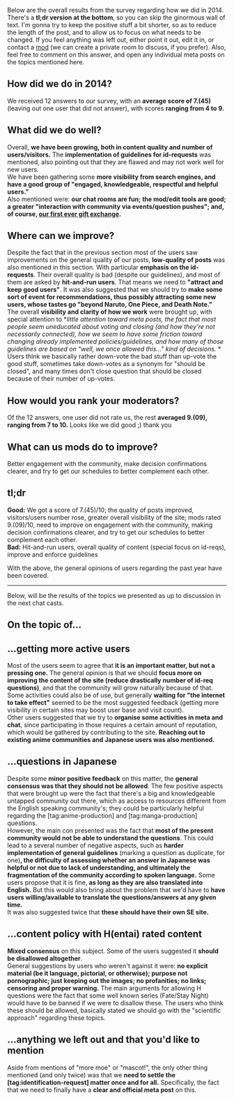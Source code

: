 Below are the overall results from the survey regarding how we did in 2014. There's a **tl;dr version at the bottom**, so you can skip the ginormous wall of text. I'm gonna try to keep the positive stuff a bit shorter, so as to reduce the length of the post, and to allow us to focus on what needs to be changed. If you feel anything was left out, either point it out, edit it in, or contact a [mod][1] (we can create a private room to discuss, if you prefer). Also, feel free to comment on this answer, and open any individual meta posts on the topics mentioned here.

## How did we do in 2014? ##
We received 12 answers to our survey, with an **average score of 7.(45)** (leaving out one user that did not answer), with scores **ranging from 4 to 9.**  

## What did we do well? ##
Overall, **we have been growing, both in content quality and number of users/visitors.** The **implementation of guidelines for id-requests** was mentioned, also pointing out that they are flawed and may not work well for new users.  
We have been gathering some **more visibility from search engines, and have a good group of "engaged, knowledgeable, respectful and helpful users."**  
Also mentioned were: **our chat rooms are fun; the mod/edit tools are good; a greater "interaction with community via events/question pushes"; and, of course, [our first ever gift exchange][2].**

## Where can we improve? ##
Despite the fact that in the previous section most of the users saw improvements on the general quality of our posts, **low-quality of posts** was also mentioned in this section. With particular **emphasis on the id-requests**. Their overall quality is bad (despite our guidelines), and most of them are asked by **hit-and-run users**. That means we need to **"attract and keep good users"**. It was also suggested that we should try to **make some sort of event for recommendations, thus possibly attracting some new users, whose tastes go "beyond Naruto, One Piece, and Death Note."**  
The overall **visibility and clarity of how we work** were brought up, with special attention to **little attention toward meta posts, the fact that most people seem uneducated about voting and closing (and how they're not necessarily connected), how we seem to have some friction toward changing already implemented policies/guidelines, and how many of those guidelines are based on "well, we once allowed this..." kind of decisions.* * 
Users think we basically rather down-vote the bad stuff than up-vote the good stuff, sometimes take down-votes as a synonym for "should be closed", and many times don't close question that should be closed because of their number of up-votes.

## How would you rank your moderators? ##
Of the 12 answers, one user did not rate us, the rest **averaged 9.(09), ranging from 7 to 10.** Looks like we did good ;) thank you

## What can us mods do to improve? ##
Better engagement with the community, make decision confirmations clearer, and try to get our schedules to better complement each other. 


## tl;dr ##
**Good:** We got a score of 7.(45)/10; the quality of posts improved, visitors/users number rose, greater overall visibility of the site; mods rated 9.(09)/10, need to improve on engagement with the community, making decision confirmations clearer, and try to get our schedules to better complement each other.  
**Bad:** Hit-and-run users, overall quality of content (special focus on id-reqs), improve and enforce guidelines

With the above, the general opinions of users regarding the past year have been covered. 

---

Below, will be the results of the topics we presented as up to discussion in the next chat casts.
 
## On the topic of... ##

## ...getting more active users ##
Most of the users seem to agree that **it is an important matter, but not a pressing one.** The general opinion is that we should **focus more on improving the content of the site (reduce drastically number of id-req questions)**, and that the community will grow naturally because of that. Some activities could also be of use, but generally **waiting for "the internet to take effect"** seemed to be the most suggested feedback (getting more visibility in certain sites may boost user base and visit count).  
Other users suggested that we try to **organise some activities in meta and chat**, since participating in those requires a certain amount of reputation, which would be gathered by contributing to the site. **Reaching out to existing anime communities and Japanese users was also mentioned.**

## ...questions in Japanese ##
Despite some **minor positive feedback** on this matter, the **general consensus was that they should not be allowed**. The few positive aspects that were brought up were the fact that there's a big and knowledgeable untapped community out there, which as access to resources different from the English speaking community's; they could be particularly helpful regarding the [tag:anime-production] and [tag:manga-production] questions.  
However, the main con presented was the fact that **most of the present community would not be able to understand the questions**. This could lead to a several number of negative aspects, such as **harder implementation of general guidelines** (marking a question as duplicate, for one)**, the difficulty of assessing whether an answer in Japanese was helpful or not due to lack of understanding, and ultimately the fragmentation of the community according to spoken language.** Some users propose that it is fine, **as long as they are also translated into English.** But this would also bring about the problem that we'd have to **have users willing/available to translate the questions/answers at any given time.**  
It was also suggested twice that **these should have their own SE site.**

## ...content policy with H(entai) rated content ##
**Mixed consensus** on this subject. Some of the users suggested it **should be disallowed altogether**.  
General suggestions by users who weren't against it were: **no explicit material (be it language, pictorial, or otherwise); purpose not pornographic; just keeping out the images; no profanities; no links; censoring and proper warning.** The main arguments for allowing H questions were the fact that some well known series (Fate/Stay Night) would have to be banned if we were to disallow these. The users who think these should be allowed, basically stated we should go with the "scientific approach" regarding these topics.

## ...anything we left out and that you'd like to mention ##
Aside from mentions of "more moe" or "mascot!", the only other thing mentioned (and only twice) was that we **need to settle the [tag:identification-request] matter once and for all.** Specifically, the fact that we need to finally have a **clear and official meta post** on this.




[1]: http://anime.stackexchange.com/users?tab=moderators
[2]: http://meta.anime.stackexchange.com/q/1131/49
